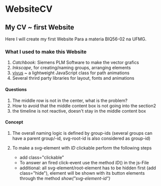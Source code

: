 # WebsiteCV
## My CV ~ first Website

Here I will create my first Website
Para a materia BIQ56-02 na UFMG.

### What I used to make this Website
1. *Catchbook*: Siemens PLM Software to make the vector grafics
2. *Inkscape*, for creating/naming groups, arranging elements
3. [vivus](https://maxwellito.github.io/vivus/) ~ a lightweight JavaScript class for path animations
4. Several thrird party libraries for layout, fonts and animations


#### Questions
1) The middle row is not in the center, what is the problem?
2) How to avoid that the middle content box is not going into the section2
3) the timeline is not reactive, doesn't stay in the middle content box



#### Concept
1) The overall naming logic is defined by group-ids (several groups can have a parent group/-id, svg-root-id is also considered as group-id)
2) To make a svg-element with *ID* clickable perform the following steps

   * add class="clickable"
   * To answer an fired click-event use the method *ID*() in the js-File
   * additional: all svg-element/root-element has to be hidden first (add class="hide"), element will be shown with its button elements through the method *show("svg-element-id")*
